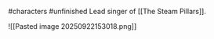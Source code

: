 #characters #unfinished 
Lead singer of [[The Steam Pillars]]. 

![[Pasted image 20250922153018.png]]